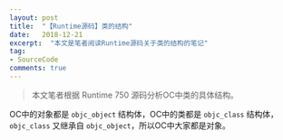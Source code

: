 ```yaml
---
layout: post
title:  "【Runtime源码】类的结构"
date:   2018-12-21
excerpt:  "本文是笔者阅读Runtime源码关于类的结构的笔记"
tag:
- SourceCode
comments: true
---
```


> 本文笔者根据 Runtime 750 源码分析OC中类的具体结构。

OC中的对象都是 `objc_object` 结构体，OC中的类都是 `objc_class` 结构体，`objc_class` 又继承自 `objc_object`，所以OC中大家都是对象。

